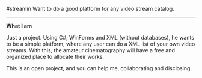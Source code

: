 #streamin 
Want to do a good platform for any video stream catalog.

<hr>

<b>What I am</b>

Just a project. Using C#, WinForms and XML (without databases), he wants to be a simple platform, where any user can do a XML list of your own video streams. With this, the amateur cinematography will have a free and organized place to allocate their works. 

This is an open project, and you can help me, collaborating and disclosing.
